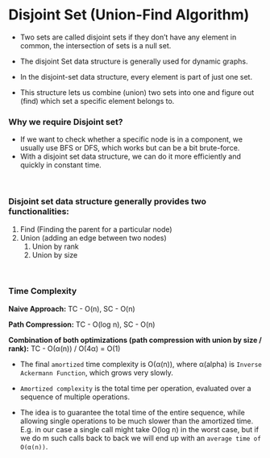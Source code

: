 # Disjoint Set (Union-Find Algorithm)

- Two sets are called disjoint sets if they don’t have any element in common, the intersection of sets is a null set.

- The disjoint Set data structure is generally used for dynamic graphs.


- In the disjoint-set data structure, every element is part of just one set.
- This structure lets us combine (union) two sets into one and figure out (find) which set a specific element belongs to.


### Why we require Disjoint set?
- If we want to check whether a specific node is in a component, we usually use BFS or DFS, which works but can be a bit brute-force.
- With a disjoint set data structure, we can do it more efficiently and quickly in constant time.

<br />

### Disjoint set data structure generally provides two functionalities:
1. Find (Finding the parent for a particular node)
2. Union (adding an edge between two nodes)
   1. Union by rank
   2. Union by size

<br />

### Time Complexity
**Naive Approach:** TC - O(n), SC - O(n)

**Path Compression:** TC - O(log n), SC - O(n)

**Combination of both optimizations (path compression with union by size / rank):** TC - O(α(n)) / O(4α) = O(1)

- The final `amortized` time complexity is O(α(n)), where α(alpha) is `Inverse Ackermann Function`, which grows very slowly.

- `Amortized complexity` is the total time per operation, evaluated over a sequence of multiple operations.

- The idea is to guarantee the total time of the entire sequence, while allowing single operations to be much slower than the amortized time. E.g. in our case a single call might take O(log n) in the worst case, but if we do m such calls back to back we will end up with an `average time of O(α(n))`.
